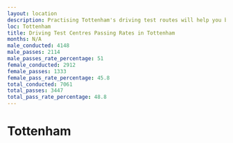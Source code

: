```yaml
---
layout: location
description: Practising Tottenham's driving test routes will help you become more confident in your gear-changing abilities.
loc: Tottenham
title: Driving Test Centres Passing Rates in Tottenham
months: N/A
male_conducted: 4148
male_passes: 2114
male_passes_rate_percentage: 51
female_conducted: 2912
female_passes: 1333
female_pass_rate_percentage: 45.8
total_conducted: 7061
total_passes: 3447
total_pass_rate_percentage: 48.8
---
```


# Tottenham
